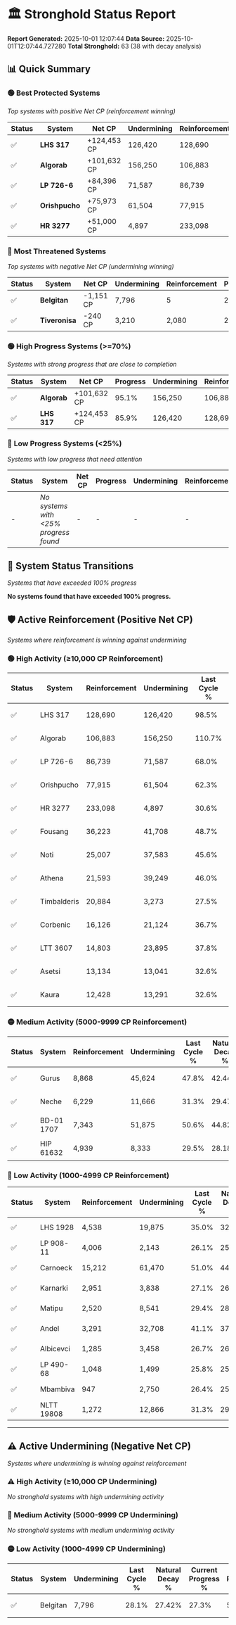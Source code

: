 # 🏛️ Stronghold Status Report

**Report Generated:** 2025-10-01 12:07:44
**Data Source:** 2025-10-01T12:07:44.727280
**Total Stronghold:** 63 (38 with decay analysis)

## 📊 Quick Summary

### 🟢 **Best Protected Systems**
*Top systems with positive Net CP (reinforcement winning)*

| Status | System | Net CP | Undermining | Reinforcement | Progress |
|--------|--------|--------|-------------|---------------|----------|
| ✅ | **LHS 317** | +124,453 CP | 126,420 | 128,690 | 85.9% |
| ✅ | **Algorab** | +101,632 CP | 156,250 | 106,883 | 95.1% |
| ✅ | **LP 726-6** | +84,396 CP | 71,587 | 86,739 | 60.8% |
| ✅ | **Orishpucho** | +75,973 CP | 61,504 | 77,915 | 56.1% |
| ✅ | **HR 3277** | +51,000 CP | 4,897 | 233,098 | 30.1% |

### 🔴 **Most Threatened Systems**
*Top systems with negative Net CP (undermining winning)*

| Status | System | Net CP | Undermining | Reinforcement | Progress |
|--------|--------|--------|-------------|---------------|----------|
| ✅ | **Belgitan** | -1,151 CP | 7,796 | 5 | 27.3% |
| ✅ | **Tiveronisa** | -240 CP | 3,210 | 2,080 | 25.1% |

### 🟢 **High Progress Systems (>=70%)**
*Systems with strong progress that are close to completion*

| Status | System | Net CP | Progress | Undermining | Reinforcement |
|--------|--------|--------|----------|-------------|---------------|
| ✅ | **Algorab** | +101,632 CP | 95.1% | 156,250 | 106,883 |
| ✅ | **LHS 317** | +124,453 CP | 85.9% | 126,420 | 128,690 |

### 🔴 **Low Progress Systems (<25%)**
*Systems with low progress that need attention*

| Status | System | Net CP | Progress | Undermining | Reinforcement |
|--------|--------|--------|----------|-------------|---------------|
| - | *No systems with <25% progress found* | - | - | - | - |
## 🔄 System Status Transitions
*Systems that have exceeded 100% progress*

**No systems found that have exceeded 100% progress.**

## 🛡️ Active Reinforcement (Positive Net CP)
*Systems where reinforcement is winning against undermining*

### 🟢 High Activity (≥10,000 CP Reinforcement)

| Status | System | Reinforcement | Undermining | Last Cycle % | Natural Decay % | Current Progress % | Current CP | Net CP | Activity |
|--------|--------|---------------|-------------|--------------|-----------------|-------------------|------------|--------|----------|
| ✅ | LHS 317 | 128,690 | 126,420 | 98.5% | 73.45% | 85.9% | 859,000 | +124,453 | 🟢 High Reinforcement |
| ✅ | Algorab | 106,883 | 156,250 | 110.7% | 84.94% | 95.1% | 951,000 | +101,632 | 🟢 High Reinforcement |
| ✅ | LP 726-6 | 86,739 | 71,587 | 68.0% | 52.36% | 60.8% | 608,000 | +84,396 | 🟢 High Reinforcement |
| ✅ | Orishpucho | 77,915 | 61,504 | 62.3% | 48.50% | 56.1% | 561,000 | +75,973 | 🟢 High Reinforcement |
| ✅ | HR 3277 | 233,098 | 4,897 | 30.6% | 25.00% | 30.1% | 301,000 | +51,000 | 🟢 High Reinforcement |
| ✅ | Fousang | 36,223 | 41,708 | 48.7% | 40.98% | 44.5% | 445,000 | +35,198 | 🟢 High Reinforcement |
| ✅ | Noti | 25,007 | 37,583 | 45.6% | 39.39% | 41.8% | 418,000 | +24,113 | 🟢 High Reinforcement |
| ✅ | Athena | 21,593 | 39,249 | 46.0% | 40.03% | 42.1% | 421,000 | +20,654 | 🟢 High Reinforcement |
| ✅ | Timbalderis | 20,884 | 3,273 | 27.5% | 25.30% | 27.2% | 272,000 | +18,955 | 🟢 High Reinforcement |
| ✅ | Corbenic | 16,126 | 21,124 | 36.7% | 33.03% | 34.6% | 346,000 | +15,727 | 🟢 High Reinforcement |
| ✅ | LTT 3607 | 14,803 | 23,895 | 37.8% | 33.99% | 35.4% | 354,000 | +14,059 | 🟢 High Reinforcement |
| ✅ | Asetsi | 13,134 | 13,041 | 32.6% | 29.98% | 31.3% | 313,000 | +13,176 | 🟢 High Reinforcement |
| ✅ | Kaura | 12,428 | 13,291 | 32.6% | 30.06% | 31.3% | 313,000 | +12,412 | 🟢 High Reinforcement |

### 🟡 Medium Activity (5000-9999 CP Reinforcement)

| Status | System | Reinforcement | Undermining | Last Cycle % | Natural Decay % | Current Progress % | Current CP | Net CP | Activity |
|--------|--------|---------------|-------------|--------------|-----------------|-------------------|------------|--------|----------|
| ✅ | Gurus | 8,868 | 45,624 | 47.8% | 42.44% | 43.2% | 432,000 | +7,593 | 🟡 Medium Reinforcement |
| ✅ | Neche | 6,229 | 11,666 | 31.3% | 29.47% | 30.1% | 301,000 | +6,348 | 🟡 Medium Reinforcement |
| ✅ | BD-01 1707 | 7,343 | 51,875 | 50.6% | 44.82% | 45.4% | 453,999 | +5,790 | 🟡 Medium Reinforcement |
| ✅ | HIP 61632 | 4,939 | 8,333 | 29.5% | 28.18% | 28.7% | 287,000 | +5,173 | 🟡 Medium Reinforcement |

### 🔴 Low Activity (1000-4999 CP Reinforcement)

| Status | System | Reinforcement | Undermining | Last Cycle % | Natural Decay % | Current Progress % | Current CP | Net CP | Activity |
|--------|--------|---------------|-------------|--------------|-----------------|-------------------|------------|--------|----------|
| ✅ | LHS 1928 | 4,538 | 19,875 | 35.0% | 32.57% | 33.0% | 330,000 | +4,252 | 🔵 Low Reinforcement |
| ✅ | LP 908-11 | 4,006 | 2,143 | 26.1% | 25.52% | 25.9% | 259,000 | +3,758 | 🔵 Low Reinforcement |
| ✅ | Carnoeck | 15,212 | 61,470 | 51.0% | 44.56% | 44.9% | 449,000 | +3,408 | 🔵 Low Reinforcement |
| ✅ | Karnarki | 2,951 | 3,838 | 27.1% | 26.38% | 26.7% | 267,000 | +3,164 | 🔵 Low Reinforcement |
| ✅ | Matipu | 2,520 | 8,541 | 29.4% | 28.23% | 28.5% | 285,000 | +2,671 | 🔵 Low Reinforcement |
| ✅ | Andel | 3,291 | 32,708 | 41.1% | 37.54% | 37.8% | 377,999 | +2,626 | 🔵 Low Reinforcement |
| ✅ | Albicevci | 1,285 | 3,458 | 26.7% | 26.25% | 26.4% | 264,000 | +1,535 | 🔵 Low Reinforcement |
| ✅ | LP 490-68 | 1,048 | 1,499 | 25.8% | 25.55% | 25.7% | 257,000 | +1,507 | 🔵 Low Reinforcement |
| ✅ | Mbambiva | 947 | 2,750 | 26.4% | 25.98% | 26.1% | 261,000 | +1,228 | 🔵 Low Reinforcement |
| ✅ | NLTT 19808 | 1,272 | 12,866 | 31.3% | 29.88% | 30.0% | 300,000 | +1,226 | 🔵 Low Reinforcement |


---

## ⚠️ Active Undermining (Negative Net CP)
*Systems where undermining is winning against reinforcement*

### ⚠️ High Activity (≥10,000 CP Undermining)

*No stronghold systems with high undermining activity*

### 🔶 Medium Activity (5000-9999 CP Undermining)

*No stronghold systems with medium undermining activity*

### 🟡 Low Activity (1000-4999 CP Undermining)

| Status | System | Undermining | Last Cycle % | Natural Decay % | Current Progress % | Reinforcement | Current CP | Net CP | Activity |
|--------|--------|-------------|--------------|-----------------|-------------------|---------------|------------|--------|----------|
| ✅ | Belgitan | 7,796 | 28.1% | 27.42% | 27.3% | 5 | 273,000 | -1,151 | 🟡 Low Undermining |
